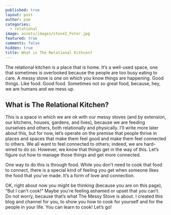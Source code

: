 ```yaml
---
published: true
layout: post
author: pam
categories:
  - relational
image: assets/images/stove2_Fotor.jpg
featured: true
comments: false
hidden: true
title: What is The Relational Kithcen?
---
```

The relational kitchen is a place that is home.  It’s a well-used space, one that sometimes is overlooked because the people are too busy eating to care. A messy stove is one on which you know things are happening.  Good things.  Like food.  Good food.  Sometimes not so great food, because, hey, we are humans and we mess up.

## What is The Relational Kitchen?

This is a space in which we are ok with our messy stoves (and by extension, our kitchens, houses, gardens, and lives), because we are feeding ourselves and others, both relationally and physically.  I’ll write more later about this, but for now, let’s operate on the premise that people thrive in places and spaces that make them feel good and make them feel connected to others. We all want to feel connected to others; indeed, we are hard-wired to do so.  However, we know that things get in the way of this. Let’s figure out how to manage those things and get more connected.

One way to do this is through food.  While you don’t need to cook that food to connect, there is a special kind of feeling you get when someone likes the food that you’ve made.  It’s a form of love and connection.  

OK, right about now you might be thinking (because you are on this page), “But I can’t cook!” Maybe you're feeling ashamed or upset that you can’t. Do not worry, because that’s what The Messy Stove is about.  I created this blog and channel for you, to show you how to cook for yourself and for the people in your life. You can learn to cook!  Let’s go!
